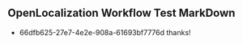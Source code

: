 ## OpenLocalization Workflow Test MarkDown
* 66dfb625-27e7-4e2e-908a-61693bf7776d thanks!

<!--HONumber=Jul16_HO4-->



